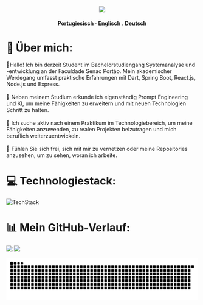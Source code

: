 <div align='center'>
  <img src="https://capsule-render.vercel.app/api?type=venom&height=200&text=Willkommen!&fontSize=70&color=0:8A2BE2,100:23FFA3&stroke=23FFA3"></img>
  <br />
  <br />
  <a href="https://github.com/ArthurVenturi/ArthurVenturi/blob/main/languages/README.pt-br.md"><strong>Portugiesisch</strong></a>
    ·
  <a href="https://github.com/ArthurVenturi/ArthurVenturi/blob/main/README.md"><strong>Englisch</strong></a>
    .
  <a href="https://github.com/ArthurVenturi/ArthurVenturi/blob/main/languages/README.de-de.md"><strong>Deutsch</strong></a>
</div>

# 💫 Über mich:

👋Hallo! Ich bin derzeit Student im Bachelorstudiengang Systemanalyse und -entwicklung an der Faculdade Senac Portão. Mein akademischer Werdegang umfasst praktische Erfahrungen mit Dart, Spring Boot, React.js, Node.js und Express.<br><br>🌱 Neben meinem Studium erkunde ich eigenständig Prompt Engineering und KI, um meine Fähigkeiten zu erweitern und mit neuen Technologien Schritt zu halten.<br><br>🔭 Ich suche aktiv nach einem Praktikum im Technologiebereich, um meine Fähigkeiten anzuwenden, zu realen Projekten beizutragen und mich beruflich weiterzuentwickeln.<br><br>🤝 Fühlen Sie sich frei, sich mit mir zu vernetzen oder meine Repositories anzusehen, um zu sehen, woran ich arbeite.

# 💻 Technologiestack:

![TechStack](https://skillicons.dev/icons?i=html,css,bootstrap,js,react,nodejs,express,py,angular,java,hibernate,spring,cs,php,git,github,figma,xd,arduino,dart,mysql,postgres,prisma,firebase,git,github)

# 📊 Mein GitHub-Verlauf:

![](https://github-readme-stats.vercel.app/api?username=ArthurVenturi&theme=github_dark&hide_border=false&include_all_commits=true&count_private=true)
![](https://github-readme-stats.vercel.app/api/top-langs/?username=ArthurVenturi&theme=github_dark&hide_border=false&include_all_commits=true&count_private=true&layout=compact)<br/>

![Schlangen-Animation](https://github.com/ArthurVenturi/ArthurVenturi/blob/output/github-contribution-grid-snake-dark.svg)